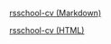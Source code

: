 [rsschool-cv (Markdown)](https://el-mouse.github.io/rsschool-cv/cv)

[rsschool-cv (HTML)](https://el-mouse.github.io/rsschool-cv/)
